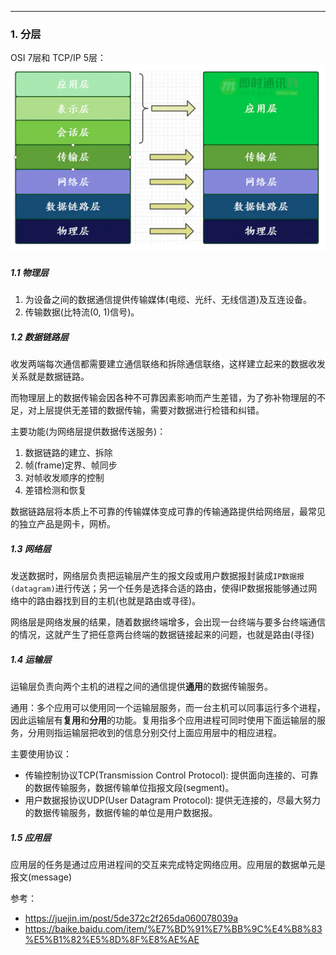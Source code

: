 ***
### 1. 分层

OSI 7层和 TCP/IP 5层：
![network layoer](/Image/networkLayer.png)

##### 1.1 物理层
1. 为设备之间的数据通信提供传输媒体(电缆、光纤、无线信道)及互连设备。
2. 传输数据(比特流(0, 1)信号)。
##### 1.2 数据链路层
收发两端每次通信都需要建立通信联络和拆除通信联络，这样建立起来的数据收发关系就是数据链路。

而物理层上的数据传输会因各种不可靠因素影响而产生差错，为了弥补物理层的不足，对上层提供无差错的数据传输，需要对数据进行检错和纠错。

主要功能(为网络层提供数据传送服务)：
1. 数据链路的建立、拆除
2. 帧(frame)定界、帧同步
3. 对帧收发顺序的控制
4. 差错检测和恢复

数据链路层将本质上不可靠的传输媒体变成可靠的传输通路提供给网络层，最常见的独立产品是网卡，网桥。

##### 1.3 网络层
发送数据时，网络层负责把运输层产生的报文段或用户数据报封装成`IP数据报(datagram)`进行传送；另一个任务是选择合适的路由，使得IP数据报能够通过网络中的路由器找到目的主机(也就是路由或寻径)。

网络层是网络发展的结果，随着数据终端增多，会出现一台终端与要多台终端通信的情况，这就产生了把任意两台终端的数据链接起来的问题，也就是路由(寻径)
##### 1.4 运输层
运输层负责向两个主机的进程之间的通信提供**通用**的数据传输服务。

通用：多个应用可以使用同一个运输层服务，而一台主机可以同事运行多个进程，因此运输层有**复用**和**分用**的功能。复用指多个应用进程可同时使用下面运输层的服务，分用则指运输层把收到的信息分别交付上面应用层中的相应进程。

主要使用协议：
- 传输控制协议TCP(Transmission Control Protocol): 提供面向连接的、可靠的数据传输服务，数据传输单位指报文段(segment)。
- 用户数据报协议UDP(User Datagram Protocol): 提供无连接的，尽最大努力的数据传输服务，数据传输的单位是用户数据报。

##### 1.5 应用层
应用层的任务是通过应用进程间的交互来完成特定网络应用。应用层的数据单元是报文(message)

参考：
- https://juejin.im/post/5de372c2f265da060078039a
- https://baike.baidu.com/item/%E7%BD%91%E7%BB%9C%E4%B8%83%E5%B1%82%E5%8D%8F%E8%AE%AE
